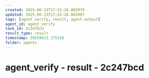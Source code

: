 ```yaml
---
created: 2025-06-13T17:52:26.002970
updated: 2025-06-13T17:52:26.002997
tags: [agent_verify, result, agent-output]
agent_id: agent_verify
task_id: 2c247bcd
result_type: result
timestamp: 20250613_175226
folder: agents
---
```


# agent_verify - result - 2c247bcd

